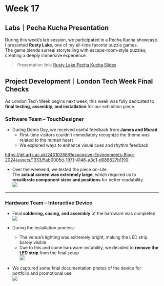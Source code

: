 # Week 17


## Labs｜Pecha Kucha Presentation

During this week’s lab session, we participated in a Pecha Kucha showcase.  
I presented **Rusty Lake**, one of my all-time favorite puzzle games.  
The game blends surreal storytelling with escape-room-style puzzles, creating a deeply immersive experience.

> Presentation link: [Rusty Lake Pecha Kucha Slides](https://docs.google.com/presentation/d/1O1nuueRtkSL8r154V2XcXIIHDDxTicxSrxfvqP6ZPs8/edit?usp=sharing)


## Project Development｜London Tech Week Final Checks

As London Tech Week begins next week, this week was fully dedicated to **final testing, assembly, and installation** for our exhibition piece.


### Software Team – TouchDesigner

- During Demo Day, we received useful feedback from **James and Murad**:
  - First-time visitors couldn’t immediately recognize the theme was related to the human heart
  - We explored ways to enhance visual cues and rhythm feedback
 

https://git.arts.ac.uk/24010286/Responsive-Environments-Blog-2024/assets/1333/5ab0005d-1971-4146-a3c1-d088527b1190




- Over the weekend, we tested the piece on-site.  
  The **actual screen was extremely large**, which required us to **recalibrate component sizes and positions** for better readability.  
  ![](/file/w17/S1.png)


---

### Hardware Team – Interactive Device

- Final **soldering, casing, and assembly** of the hardware was completed  
  ![](/file/w17/H1.png)

- During the installation process:
  - The venue’s lighting was extremely bright, making the LED strip barely visible
  - Due to this and some hardware instability, we decided to **remove the LED strip** from the final setup  
    ![](/file/w17/H3.png)

- We captured some final documentation photos of the device for portfolio and promotional use  
  ![](/file/w17/Frame%201.png)

